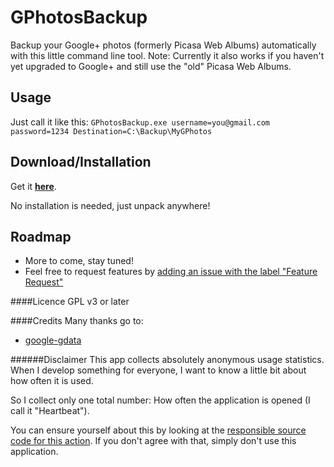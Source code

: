 GPhotosBackup
=============

Backup your Google+ photos (formerly Picasa Web Albums) automatically with this little command line tool.
Note: Currently it also works if you haven't yet upgraded to Google+ and still use the "old" Picasa Web Albums.

Usage
-----
Just call it like this:
	`GPhotosBackup.exe username=you@gmail.com password=1234 Destination=C:\Backup\MyGPhotos`

Download/Installation
-------------
Get it [**here**](http://link.will.come).

No installation is needed, just unpack anywhere!

Roadmap
------------
- More to come, stay tuned!
- Feel free to request features by [adding an issue with the label "Feature Request"](https://github.com/berrnd/GPhotosBackup/issues/new)

####Licence
GPL v3 or later

####Credits
Many thanks go to:
- [google-gdata](https://code.google.com/p/google-gdata/)

######Disclaimer
This app collects absolutely anonymous usage statistics.
When I develop something for everyone, I want to know a little bit about how often it is used.

So I collect only one total number: How often the application is opened (I call it "Heartbeat").

You can ensure yourself about this by looking at the [responsible source code for this action](http://link.will.come).
If you don't agree with that, simply don't use this application.